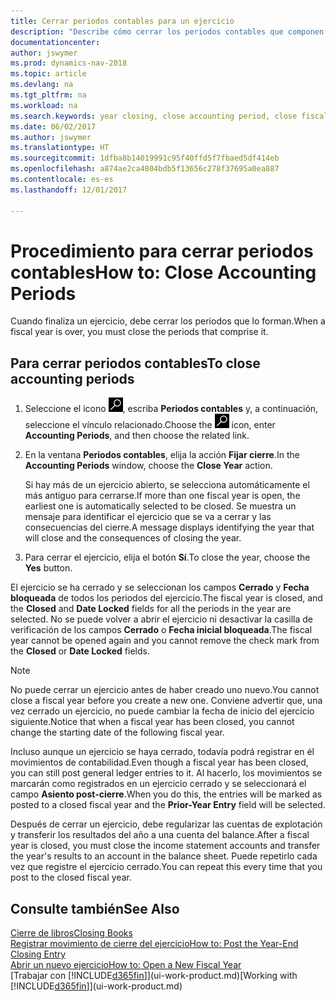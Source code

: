 ```yaml
---
title: Cerrar periodos contables para un ejercicio
description: "Describe cómo cerrar los periodos contables que componen el ejercicio."
documentationcenter: 
author: jswymer
ms.prod: dynamics-nav-2018
ms.topic: article
ms.devlang: na
ms.tgt_pltfrm: na
ms.workload: na
ms.search.keywords: year closing, close accounting period, close fiscal year, bank account detailed trial balance
ms.date: 06/02/2017
ms.author: jswymer
ms.translationtype: HT
ms.sourcegitcommit: 1dfba8b14019991c95f40ffd5f7fbaed5df414eb
ms.openlocfilehash: a874ae2ca4804bdb5f13656c278f37695a0ea887
ms.contentlocale: es-es
ms.lasthandoff: 12/01/2017

---
```

# <a name="how-to-close-accounting-periods"></a><span data-ttu-id="d07a1-103">Procedimiento para cerrar periodos contables</span><span class="sxs-lookup"><span data-stu-id="d07a1-103">How to: Close Accounting Periods</span></span>
<span data-ttu-id="d07a1-104">Cuando finaliza un ejercicio, debe cerrar los periodos que lo forman.</span><span class="sxs-lookup"><span data-stu-id="d07a1-104">When a fiscal year is over, you must close the periods that comprise it.</span></span>

## <a name="to-close-accounting-periods"></a><span data-ttu-id="d07a1-105">Para cerrar periodos contables</span><span class="sxs-lookup"><span data-stu-id="d07a1-105">To close accounting periods</span></span>
1. <span data-ttu-id="d07a1-106">Seleccione el icono ![Buscar página o informe](media/ui-search/search_small.png "icono Buscar página o informe"), escriba **Periodos contables** y, a continuación, seleccione el vínculo relacionado.</span><span class="sxs-lookup"><span data-stu-id="d07a1-106">Choose the ![Search for Page or Report](media/ui-search/search_small.png "Search for Page or Report icon") icon, enter **Accounting Periods**, and then choose the related link.</span></span>
2. <span data-ttu-id="d07a1-107">En la ventana **Periodos contables**, elija la acción **Fijar cierre**.</span><span class="sxs-lookup"><span data-stu-id="d07a1-107">In the **Accounting Periods** window, choose the **Close Year** action.</span></span>

    <span data-ttu-id="d07a1-108">Si hay más de un ejercicio abierto, se selecciona automáticamente el más antiguo para cerrarse.</span><span class="sxs-lookup"><span data-stu-id="d07a1-108">If more than one fiscal year is open, the earliest one is automatically selected to be closed.</span></span> <span data-ttu-id="d07a1-109">Se muestra un mensaje para identificar el ejercicio que se va a cerrar y las consecuencias del cierre.</span><span class="sxs-lookup"><span data-stu-id="d07a1-109">A message displays identifying the year that will close and the consequences of closing the year.</span></span>
3. <span data-ttu-id="d07a1-110">Para cerrar el ejercicio, elija el botón **Sí**.</span><span class="sxs-lookup"><span data-stu-id="d07a1-110">To close the year, choose the **Yes** button.</span></span>

<span data-ttu-id="d07a1-111">El ejercicio se ha cerrado y se seleccionan los campos **Cerrado** y **Fecha bloqueada** de todos los periodos del ejercicio.</span><span class="sxs-lookup"><span data-stu-id="d07a1-111">The fiscal year is closed, and the **Closed** and **Date Locked** fields for all the periods in the year are selected.</span></span> <span data-ttu-id="d07a1-112">No se puede volver a abrir el ejercicio ni desactivar la casilla de verificación de los campos **Cerrado** o **Fecha inicial bloqueada**.</span><span class="sxs-lookup"><span data-stu-id="d07a1-112">The fiscal year cannot be opened again and you cannot remove the check mark from the **Closed** or **Date Locked** fields.</span></span>

> [!NOTE]  
>   <span data-ttu-id="d07a1-113">No puede cerrar un ejercicio antes de haber creado uno nuevo.</span><span class="sxs-lookup"><span data-stu-id="d07a1-113">You cannot close a fiscal year before you create a new one.</span></span> <span data-ttu-id="d07a1-114">Conviene advertir que, una vez cerrado un ejercicio, no puede cambiar la fecha de inicio del ejercicio siguiente.</span><span class="sxs-lookup"><span data-stu-id="d07a1-114">Notice that when a fiscal year has been closed, you cannot change the starting date of the following fiscal year.</span></span>

<span data-ttu-id="d07a1-115">Incluso aunque un ejercicio se haya cerrado, todavía podrá registrar en él movimientos de contabilidad.</span><span class="sxs-lookup"><span data-stu-id="d07a1-115">Even though a fiscal year has been closed, you can still post general ledger entries to it.</span></span> <span data-ttu-id="d07a1-116">Al hacerlo, los movimientos se marcarán como registrados en un ejercicio cerrado y se seleccionará el campo **Asiento post-cierre**.</span><span class="sxs-lookup"><span data-stu-id="d07a1-116">When you do this, the entries will be marked as posted to a closed fiscal year and the **Prior-Year Entry** field will be selected.</span></span>

<span data-ttu-id="d07a1-117">Después de cerrar un ejercicio, debe regularizar las cuentas de explotación y transferir los resultados del año a una cuenta del balance.</span><span class="sxs-lookup"><span data-stu-id="d07a1-117">After a fiscal year is closed, you must close the income statement accounts and transfer the year's results to an account in the balance sheet.</span></span> <span data-ttu-id="d07a1-118">Puede repetirlo cada vez que registre el ejercicio cerrado.</span><span class="sxs-lookup"><span data-stu-id="d07a1-118">You can repeat this every time that you post to the closed fiscal year.</span></span>

## <a name="see-also"></a><span data-ttu-id="d07a1-119">Consulte también</span><span class="sxs-lookup"><span data-stu-id="d07a1-119">See Also</span></span>
[<span data-ttu-id="d07a1-120">Cierre de libros</span><span class="sxs-lookup"><span data-stu-id="d07a1-120">Closing Books</span></span>](year-close-books.md)  
[<span data-ttu-id="d07a1-121">Registrar movimiento de cierre del ejercicio</span><span class="sxs-lookup"><span data-stu-id="d07a1-121">How to: Post the Year-End Closing Entry</span></span>](year-how-post-year-end-close-entry.md)  
[<span data-ttu-id="d07a1-122">Abrir un nuevo ejercicio</span><span class="sxs-lookup"><span data-stu-id="d07a1-122">How to: Open a New Fiscal Year</span></span>](finance-how-open-new-fiscal-year.md)  
<span data-ttu-id="d07a1-123">[Trabajar con [!INCLUDE[d365fin](includes/d365fin_md.md)]](ui-work-product.md)</span><span class="sxs-lookup"><span data-stu-id="d07a1-123">[Working with [!INCLUDE[d365fin](includes/d365fin_md.md)]](ui-work-product.md)</span></span>

